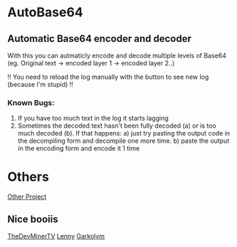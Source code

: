 # AutoBase64
## Automatic Base64 encoder and decoder
With this you can autmaticly encode and decode multiple levels of Base64 (eg. Original text -> encoded layer 1 -> encoded layer 2..)

!! You need to reload the log manually with the button to see new log (because I'm stupid) !!

### Known Bugs:
1. If you have too much text in the log it starts lagging
2. Sometimes the decoded text hasn't been fully decoded (a) or is too much decoded (b). If that happens:
  a) just try pasting the output code in the decompiling form and decompile one more time.
  b) paste the output in the encoding form and encode it 1 time

# Others

[Other Project](https://galaxycrow.net/manga-ai/)

## Nice booiis
[TheDevMinerTV](https://github.com/TheDevMinerTV)
[Lenny](https://github.com/lennybakkalian)
[Garkolym](https://github.com/DavAlbert)
